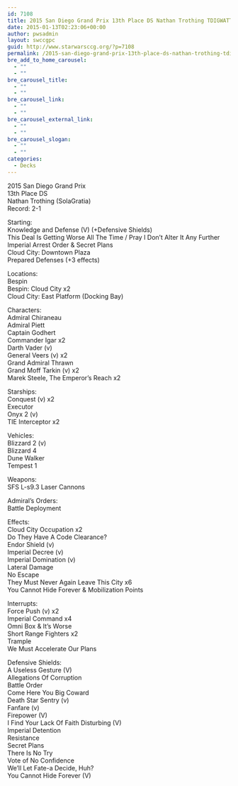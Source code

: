 ```yaml
---
id: 7108
title: 2015 San Diego Grand Prix 13th Place DS Nathan Trothing TDIGWATT
date: 2015-01-13T02:23:06+00:00
author: pwsadmin
layout: swccgpc
guid: http://www.starwarsccg.org/?p=7108
permalink: /2015-san-diego-grand-prix-13th-place-ds-nathan-trothing-tdigwatt/
bre_add_to_home_carousel:
  - ""
  - ""
bre_carousel_title:
  - ""
  - ""
bre_carousel_link:
  - ""
  - ""
bre_carousel_external_link:
  - ""
  - ""
bre_carousel_slogan:
  - ""
  - ""
categories:
  - Decks
---
```

2015 San Diego Grand Prix  
13th Place DS  
Nathan Trothing (SolaGratia)  
Record: 2-1

Starting:  
Knowledge and Defense (V) (+Defensive Shields)  
This Deal Is Getting Worse All The Time / Pray I Don&#8217;t Alter It Any Further  
Imperial Arrest Order & Secret Plans  
Cloud City: Downtown Plaza  
Prepared Defenses (+3 effects)

Locations:  
Bespin  
Bespin: Cloud City x2  
Cloud City: East Platform (Docking Bay)

Characters:  
Admiral Chiraneau  
Admiral Piett  
Captain Godhert  
Commander Igar x2  
Darth Vader (v)  
General Veers (v) x2  
Grand Admiral Thrawn  
Grand Moff Tarkin (v) x2  
Marek Steele, The Emperor&#8217;s Reach x2

Starships:  
Conquest (v) x2  
Executor  
Onyx 2 (v)  
TIE Interceptor x2

Vehicles:  
Blizzard 2 (v)  
Blizzard 4  
Dune Walker  
Tempest 1

Weapons:  
SFS L-s9.3 Laser Cannons

Admiral&#8217;s Orders:  
Battle Deployment

Effects:  
Cloud City Occupation x2  
Do They Have A Code Clearance?  
Endor Shield (v)  
Imperial Decree (v)  
Imperial Domination (v)  
Lateral Damage  
No Escape  
They Must Never Again Leave This City x6  
You Cannot Hide Forever & Mobilization Points

Interrupts:  
Force Push (v) x2  
Imperial Command x4  
Omni Box & It&#8217;s Worse  
Short Range Fighters x2  
Trample  
We Must Accelerate Our Plans

Defensive Shields:  
A Useless Gesture (V)  
Allegations Of Corruption  
Battle Order  
Come Here You Big Coward  
Death Star Sentry (v)  
Fanfare (v)  
Firepower (V)  
I Find Your Lack Of Faith Disturbing (V)  
Imperial Detention  
Resistance  
Secret Plans  
There Is No Try  
Vote of No Confidence  
We&#8217;ll Let Fate-a Decide, Huh?  
You Cannot Hide Forever (V)